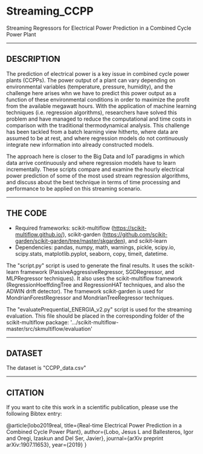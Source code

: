 # Streaming_CCPP
Streaming Regressors for Electrical Power Prediction in a Combined Cycle Power Plant

-----------
DESCRIPTION
-----------
The prediction of electrical power is a key issue in combined cycle power plants (CCPPs). The power output of a plant can vary depending on environmental variables (temperature, pressure, humidity), and the challenge here arises whn we have to predict this power output as a function of these environmental conditions in order to maximize the profit from the available megawatt hours. With the application of machine learning techniques (i.e. regression algorithms), researchers have solved this problem and have managed to reduce the computational and time costs in comparison with the traditional thermodynamical analysis. This challenge has been tackled from a batch learning view hitherto, where data are assumed to be at rest, and where regression models do not continuously integrate new information into already constructed models. 

The approach here is closer to the Big Data and IoT paradigms in which data arrive continuously and where regression models have to learn incrementally. These scripts compare and examine the hourly electrical power prediction of some of the most used stream regression algorithms, and discuss about the best technique in terms of time processing and performance to be applied on this streaming scenario.

---------
THE CODE
---------
- Required frameworks: scikit-multiflow (https://scikit-multiflow.github.io/), scikit-garden (https://github.com/scikit-garden/scikit-garden/tree/master/skgarden), and scikit-learn
- Dependencies: pandas, numpy, math, warnings, pickle, scipy.io, scipy.stats, matplotlib.pyplot, seaborn, copy, timeit, datetime.

The "script.py" script is used to generate the final results. It uses the scikit-learn framework (PassiveAggressiveRegressor, SGDRegressor, and MLPRegressor techniques). It also uses the scikit-multiflow framework (RegressionHoeffdingTree and RegressionHAT techniques, and also the ADWIN drift detector). The framework scikit-garden is used for MondrianForestRegressor and MondrianTreeRegressor techniques.

The "evaluatePrequential_ENERGIA_v2.py" script is used for the streaming evaluation. This file should be placed in the corresponding folder of the scikit-multiflow package: '.../scikit-multiflow-master/src/skmultiflow/evaluation'

-----------
DATASET
-----------
The dataset is "CCPP_data.csv"

---------
CITATION
---------

If you want to cite this work in a scientific publication, please use the following Bibtex entry:

@article{lobo2019real,
  title={Real-time Electrical Power Prediction in a Combined Cycle Power Plant},
  author={Lobo, Jesus L and Ballesteros, Igor and Oregi, Izaskun and Del Ser, Javier},
  journal={arXiv preprint arXiv:1907.11653},
  year={2019}
}


